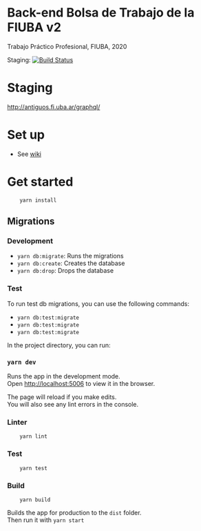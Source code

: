 # Back-end Bolsa de Trabajo de la FIUBA v2
Trabajo Práctico Profesional, FIUBA, 2020

Staging: [![Build Status](https://travis-ci.com/fiuba-laboral-v2/back-end.svg?branch=staging)](https://travis-ci.com/fiuba-laboral-v2/back-end)

# Staging

http://antiguos.fi.uba.ar/graphql/

# Set up

- See [wiki](https://github.com/fiuba-laboral-v2/back-end/wiki/Set-up)

# Get started

```
    yarn install
```

## Migrations

### Development

 - `yarn db:migrate`: Runs the migrations
 - `yarn db:create`: Creates the database
 - `yarn db:drop`: Drops the database

### Test

To run test db migrations, you can use the following commands:
 
 - `yarn db:test:migrate`
 - `yarn db:test:migrate`
 - `yarn db:test:migrate`

In the project directory, you can run:

### `yarn dev`

Runs the app in the development mode.<br />
Open [http://localhost:5006](http://localhost:5006) to view it in the browser.

The page will reload if you make edits.<br />
You will also see any lint errors in the console.

### Linter

```
    yarn lint
```

### Test
```
    yarn test
```

### Build
```
    yarn build
```

Builds the app for production to the `dist` folder.<br />
Then run it with `yarn start`
